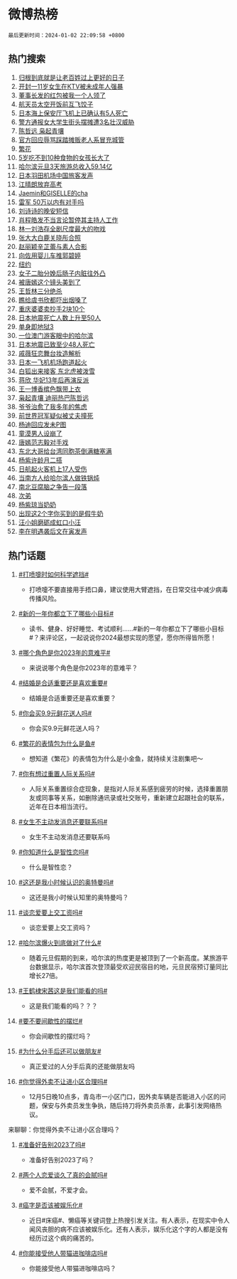# 微博热榜

`最后更新时间：2024-01-02 22:09:58 +0800`

## 热门搜索

1. [归根到底就是让老百姓过上更好的日子](https://m.weibo.cn/search?containerid=100103type%3D1%26t%3D10%26q%3D%23%E5%BD%92%E6%A0%B9%E5%88%B0%E5%BA%95%E5%B0%B1%E6%98%AF%E8%AE%A9%E8%80%81%E7%99%BE%E5%A7%93%E8%BF%87%E4%B8%8A%E6%9B%B4%E5%A5%BD%E7%9A%84%E6%97%A5%E5%AD%90%23&stream_entry_id=51&isnewpage=1&extparam=seat%3D1%26pos%3D0%26c_type%3D51%26dgr%3D0%26q%3D%2523%25E5%25BD%2592%25E6%25A0%25B9%25E5%2588%25B0%25E5%25BA%2595%25E5%25B0%25B1%25E6%2598%25AF%25E8%25AE%25A9%25E8%2580%2581%25E7%2599%25BE%25E5%25A7%2593%25E8%25BF%2587%25E4%25B8%258A%25E6%259B%25B4%25E5%25A5%25BD%25E7%259A%2584%25E6%2597%25A5%25E5%25AD%2590%2523%26cate%3D10103%26stream_entry_id%3D51%26filter_type%3Drealtimehot%26display_time%3D1704204597%26pre_seqid%3D17042045970170412692)
1. [开封一11岁女生在KTV被未成年人强暴](https://m.weibo.cn/search?containerid=100103type%3D1%26t%3D10%26q%3D%E5%BC%80%E5%B0%81%E4%B8%8011%E5%B2%81%E5%A5%B3%E7%94%9F%E5%9C%A8KTV%E8%A2%AB%E6%9C%AA%E6%88%90%E5%B9%B4%E4%BA%BA%E5%BC%BA%E6%9A%B4&stream_entry_id=31&isnewpage=1&extparam=seat%3D1%26flag%3D1%26dgr%3D0%26realpos%3D1%26filter_type%3Drealtimehot%26pos%3D0%26c_type%3D31%26q%3D%25E5%25BC%2580%25E5%25B0%2581%25E4%25B8%258011%25E5%25B2%2581%25E5%25A5%25B3%25E7%2594%259F%25E5%259C%25A8KTV%25E8%25A2%25AB%25E6%259C%25AA%25E6%2588%2590%25E5%25B9%25B4%25E4%25BA%25BA%25E5%25BC%25BA%25E6%259A%25B4%26band_rank%3D1%26cate%3D5001%26stream_entry_id%3D31%26lcate%3D5001%26display_time%3D1704204597%26pre_seqid%3D17042045970170412692)
1. [董事长发的红包被我一个人领了](https://m.weibo.cn/search?containerid=100103type%3D1%26t%3D10%26q%3D%E8%91%A3%E4%BA%8B%E9%95%BF%E5%8F%91%E7%9A%84%E7%BA%A2%E5%8C%85%E8%A2%AB%E6%88%91%E4%B8%80%E4%B8%AA%E4%BA%BA%E9%A2%86%E4%BA%86&stream_entry_id=31&isnewpage=1&extparam=seat%3D1%26flag%3D2%26dgr%3D0%26realpos%3D2%26filter_type%3Drealtimehot%26pos%3D1%26c_type%3D31%26q%3D%25E8%2591%25A3%25E4%25BA%258B%25E9%2595%25BF%25E5%258F%2591%25E7%259A%2584%25E7%25BA%25A2%25E5%258C%2585%25E8%25A2%25AB%25E6%2588%2591%25E4%25B8%2580%25E4%25B8%25AA%25E4%25BA%25BA%25E9%25A2%2586%25E4%25BA%2586%26band_rank%3D2%26cate%3D5001%26stream_entry_id%3D31%26lcate%3D5001%26display_time%3D1704204597%26pre_seqid%3D17042045970170412692)
1. [航天员太空开饭前互飞饺子](https://m.weibo.cn/search?containerid=100103type%3D1%26t%3D10%26q%3D%23%E8%88%AA%E5%A4%A9%E5%91%98%E5%A4%AA%E7%A9%BA%E5%BC%80%E9%A5%AD%E5%89%8D%E4%BA%92%E9%A3%9E%E9%A5%BA%E5%AD%90%23&stream_entry_id=31&isnewpage=1&extparam=seat%3D1%26flag%3D0%26dgr%3D0%26realpos%3D3%26filter_type%3Drealtimehot%26pos%3D2%26c_type%3D31%26q%3D%2523%25E8%2588%25AA%25E5%25A4%25A9%25E5%2591%2598%25E5%25A4%25AA%25E7%25A9%25BA%25E5%25BC%2580%25E9%25A5%25AD%25E5%2589%258D%25E4%25BA%2592%25E9%25A3%259E%25E9%25A5%25BA%25E5%25AD%2590%2523%26band_rank%3D3%26cate%3D5001%26stream_entry_id%3D31%26lcate%3D5001%26display_time%3D1704204597%26pre_seqid%3D17042045970170412692)
1. [日本海上保安厅飞机上已确认有5人死亡](https://m.weibo.cn/search?containerid=100103type%3D1%26t%3D10%26q%3D%23%E6%97%A5%E6%9C%AC%E6%B5%B7%E4%B8%8A%E4%BF%9D%E5%AE%89%E5%8E%85%E9%A3%9E%E6%9C%BA%E4%B8%8A%E5%B7%B2%E7%A1%AE%E8%AE%A4%E6%9C%895%E4%BA%BA%E6%AD%BB%E4%BA%A1%23&stream_entry_id=31&isnewpage=1&extparam=seat%3D1%26flag%3D2%26dgr%3D0%26realpos%3D4%26filter_type%3Drealtimehot%26pos%3D3%26c_type%3D31%26q%3D%2523%25E6%2597%25A5%25E6%259C%25AC%25E6%25B5%25B7%25E4%25B8%258A%25E4%25BF%259D%25E5%25AE%2589%25E5%258E%2585%25E9%25A3%259E%25E6%259C%25BA%25E4%25B8%258A%25E5%25B7%25B2%25E7%25A1%25AE%25E8%25AE%25A4%25E6%259C%25895%25E4%25BA%25BA%25E6%25AD%25BB%25E4%25BA%25A1%2523%26band_rank%3D4%26cate%3D5001%26stream_entry_id%3D31%26lcate%3D5001%26display_time%3D1704204597%26pre_seqid%3D17042045970170412692)
1. [警方通报女大学生街头摆摊遭3名壮汉威胁](https://m.weibo.cn/search?containerid=100103type%3D1%26t%3D10%26q%3D%23%E8%AD%A6%E6%96%B9%E9%80%9A%E6%8A%A5%E5%A5%B3%E5%A4%A7%E5%AD%A6%E7%94%9F%E8%A1%97%E5%A4%B4%E6%91%86%E6%91%8A%E9%81%AD3%E5%90%8D%E5%A3%AE%E6%B1%89%E5%A8%81%E8%83%81%23&stream_entry_id=31&isnewpage=1&extparam=seat%3D1%26flag%3D16%26dgr%3D0%26realpos%3D5%26filter_type%3Drealtimehot%26pos%3D4%26c_type%3D31%26q%3D%2523%25E8%25AD%25A6%25E6%2596%25B9%25E9%2580%259A%25E6%258A%25A5%25E5%25A5%25B3%25E5%25A4%25A7%25E5%25AD%25A6%25E7%2594%259F%25E8%25A1%2597%25E5%25A4%25B4%25E6%2591%2586%25E6%2591%258A%25E9%2581%25AD3%25E5%2590%258D%25E5%25A3%25AE%25E6%25B1%2589%25E5%25A8%2581%25E8%2583%2581%2523%26band_rank%3D5%26cate%3D5001%26stream_entry_id%3D31%26lcate%3D5001%26display_time%3D1704204597%26pre_seqid%3D17042045970170412692)
1. [陈哲远 枭起青壤](https://m.weibo.cn/search?containerid=100103type%3D1%26t%3D10%26q%3D%E9%99%88%E5%93%B2%E8%BF%9C+%E6%9E%AD%E8%B5%B7%E9%9D%92%E5%A3%A4&stream_entry_id=31&isnewpage=1&extparam=seat%3D1%26flag%3D1%26dgr%3D0%26realpos%3D6%26filter_type%3Drealtimehot%26pos%3D5%26c_type%3D31%26q%3D%25E9%2599%2588%25E5%2593%25B2%25E8%25BF%259C%2520%25E6%259E%25AD%25E8%25B5%25B7%25E9%259D%2592%25E5%25A3%25A4%26band_rank%3D6%26cate%3D5001%26stream_entry_id%3D31%26lcate%3D5001%26display_time%3D1704204597%26pre_seqid%3D17042045970170412692)
1. [官方回应辱骂踩踏摊贩老人系冒充城管](https://m.weibo.cn/search?containerid=100103type%3D1%26t%3D10%26q%3D%23%E5%AE%98%E6%96%B9%E5%9B%9E%E5%BA%94%E8%BE%B1%E9%AA%82%E8%B8%A9%E8%B8%8F%E6%91%8A%E8%B4%A9%E8%80%81%E4%BA%BA%E7%B3%BB%E5%86%92%E5%85%85%E5%9F%8E%E7%AE%A1%23&stream_entry_id=31&isnewpage=1&extparam=seat%3D1%26q%3D%2523%25E5%25AE%2598%25E6%2596%25B9%25E5%259B%259E%25E5%25BA%2594%25E8%25BE%25B1%25E9%25AA%2582%25E8%25B8%25A9%25E8%25B8%258F%25E6%2591%258A%25E8%25B4%25A9%25E8%2580%2581%25E4%25BA%25BA%25E7%25B3%25BB%25E5%2586%2592%25E5%2585%2585%25E5%259F%258E%25E7%25AE%25A1%2523%26dgr%3D0%26band_rank%3D7%26adid%3D218007%26pos%3D6%26filter_type%3Drealtimehot%26is_ad_pos%3D1%26c_type%3D31%26cate%3D5001%26stream_entry_id%3D31%26lcate%3D5001%26display_time%3D1704204597%26pre_seqid%3D17042045970170412692)
1. [繁花](https://m.weibo.cn/search?containerid=100103type%3D1%26t%3D10%26q%3D%E7%B9%81%E8%8A%B1&stream_entry_id=31&isnewpage=1&extparam=seat%3D1%26flag%3D16%26dgr%3D0%26realpos%3D7%26filter_type%3Drealtimehot%26pos%3D7%26c_type%3D31%26q%3D%25E7%25B9%2581%25E8%258A%25B1%26band_rank%3D7%26cate%3D5001%26stream_entry_id%3D31%26lcate%3D5001%26display_time%3D1704204597%26pre_seqid%3D17042045970170412692)
1. [5岁吃不到10种食物的女孩长大了](https://m.weibo.cn/search?containerid=100103type%3D1%26t%3D10%26q%3D%235%E5%B2%81%E5%90%83%E4%B8%8D%E5%88%B010%E7%A7%8D%E9%A3%9F%E7%89%A9%E7%9A%84%E5%A5%B3%E5%AD%A9%E9%95%BF%E5%A4%A7%E4%BA%86%23&stream_entry_id=31&isnewpage=1&extparam=seat%3D1%26flag%3D1%26dgr%3D0%26realpos%3D8%26filter_type%3Drealtimehot%26pos%3D8%26c_type%3D31%26q%3D%25235%25E5%25B2%2581%25E5%2590%2583%25E4%25B8%258D%25E5%2588%25B010%25E7%25A7%258D%25E9%25A3%259F%25E7%2589%25A9%25E7%259A%2584%25E5%25A5%25B3%25E5%25AD%25A9%25E9%2595%25BF%25E5%25A4%25A7%25E4%25BA%2586%2523%26band_rank%3D8%26cate%3D5001%26stream_entry_id%3D31%26lcate%3D5001%26display_time%3D1704204597%26pre_seqid%3D17042045970170412692)
1. [哈尔滨元旦3天旅游总收入59.14亿](https://m.weibo.cn/search?containerid=100103type%3D1%26t%3D10%26q%3D%23%E5%93%88%E5%B0%94%E6%BB%A8%E5%85%83%E6%97%A63%E5%A4%A9%E6%97%85%E6%B8%B8%E6%80%BB%E6%94%B6%E5%85%A559.14%E4%BA%BF%23&stream_entry_id=31&isnewpage=1&extparam=seat%3D1%26flag%3D0%26dgr%3D0%26realpos%3D9%26filter_type%3Drealtimehot%26pos%3D9%26c_type%3D31%26q%3D%2523%25E5%2593%2588%25E5%25B0%2594%25E6%25BB%25A8%25E5%2585%2583%25E6%2597%25A63%25E5%25A4%25A9%25E6%2597%2585%25E6%25B8%25B8%25E6%2580%25BB%25E6%2594%25B6%25E5%2585%25A559.14%25E4%25BA%25BF%2523%26band_rank%3D9%26cate%3D5001%26stream_entry_id%3D31%26lcate%3D5001%26display_time%3D1704204597%26pre_seqid%3D17042045970170412692)
1. [日本羽田机场中国旅客发声](https://m.weibo.cn/search?containerid=100103type%3D1%26t%3D10%26q%3D%23%E6%97%A5%E6%9C%AC%E7%BE%BD%E7%94%B0%E6%9C%BA%E5%9C%BA%E4%B8%AD%E5%9B%BD%E6%97%85%E5%AE%A2%E5%8F%91%E5%A3%B0%23&stream_entry_id=31&isnewpage=1&extparam=seat%3D1%26flag%3D0%26dgr%3D0%26realpos%3D10%26filter_type%3Drealtimehot%26pos%3D10%26c_type%3D31%26q%3D%2523%25E6%2597%25A5%25E6%259C%25AC%25E7%25BE%25BD%25E7%2594%25B0%25E6%259C%25BA%25E5%259C%25BA%25E4%25B8%25AD%25E5%259B%25BD%25E6%2597%2585%25E5%25AE%25A2%25E5%258F%2591%25E5%25A3%25B0%2523%26band_rank%3D10%26cate%3D5001%26stream_entry_id%3D31%26lcate%3D5001%26display_time%3D1704204597%26pre_seqid%3D17042045970170412692)
1. [江晴朗放弃高考](https://m.weibo.cn/search?containerid=100103type%3D1%26t%3D10%26q%3D%23%E6%B1%9F%E6%99%B4%E6%9C%97%E6%94%BE%E5%BC%83%E9%AB%98%E8%80%83%23&stream_entry_id=31&isnewpage=1&extparam=seat%3D1%26flag%3D1%26dgr%3D0%26realpos%3D11%26filter_type%3Drealtimehot%26pos%3D11%26c_type%3D31%26q%3D%2523%25E6%25B1%259F%25E6%2599%25B4%25E6%259C%2597%25E6%2594%25BE%25E5%25BC%2583%25E9%25AB%2598%25E8%2580%2583%2523%26band_rank%3D11%26cate%3D5001%26stream_entry_id%3D31%26lcate%3D5001%26display_time%3D1704204597%26pre_seqid%3D17042045970170412692)
1. [Jaemin和GISELLE的cha](https://m.weibo.cn/search?containerid=100103type%3D1%26t%3D10%26q%3DJaemin%E5%92%8CGISELLE%E7%9A%84cha&stream_entry_id=31&isnewpage=1&extparam=seat%3D1%26flag%3D1%26dgr%3D0%26realpos%3D12%26filter_type%3Drealtimehot%26pos%3D12%26c_type%3D31%26q%3DJaemin%25E5%2592%258CGISELLE%25E7%259A%2584cha%26band_rank%3D12%26cate%3D5001%26stream_entry_id%3D31%26lcate%3D5001%26display_time%3D1704204597%26pre_seqid%3D17042045970170412692)
1. [雷军 50万以内有对手吗](https://m.weibo.cn/search?containerid=100103type%3D1%26t%3D10%26q%3D%E9%9B%B7%E5%86%9B+50%E4%B8%87%E4%BB%A5%E5%86%85%E6%9C%89%E5%AF%B9%E6%89%8B%E5%90%97&stream_entry_id=31&isnewpage=1&extparam=seat%3D1%26flag%3D0%26dgr%3D0%26realpos%3D13%26filter_type%3Drealtimehot%26pos%3D13%26c_type%3D31%26q%3D%25E9%259B%25B7%25E5%2586%259B%252050%25E4%25B8%2587%25E4%25BB%25A5%25E5%2586%2585%25E6%259C%2589%25E5%25AF%25B9%25E6%2589%258B%25E5%2590%2597%26band_rank%3D13%26cate%3D5001%26stream_entry_id%3D31%26lcate%3D5001%26display_time%3D1704204597%26pre_seqid%3D17042045970170412692)
1. [刘诗诗的晚安短信](https://m.weibo.cn/search?containerid=100103type%3D1%26t%3D10%26q%3D%E5%88%98%E8%AF%97%E8%AF%97%E7%9A%84%E6%99%9A%E5%AE%89%E7%9F%AD%E4%BF%A1&stream_entry_id=31&isnewpage=1&extparam=seat%3D1%26flag%3D1%26dgr%3D0%26realpos%3D14%26filter_type%3Drealtimehot%26pos%3D14%26c_type%3D31%26q%3D%25E5%2588%2598%25E8%25AF%2597%25E8%25AF%2597%25E7%259A%2584%25E6%2599%259A%25E5%25AE%2589%25E7%259F%25AD%25E4%25BF%25A1%26band_rank%3D14%26cate%3D5001%26stream_entry_id%3D31%26lcate%3D5001%26display_time%3D1704204597%26pre_seqid%3D17042045970170412692)
1. [肖程皓发不当言论暂停其主持人工作](https://m.weibo.cn/search?containerid=100103type%3D1%26t%3D10%26q%3D%23%E8%82%96%E7%A8%8B%E7%9A%93%E5%8F%91%E4%B8%8D%E5%BD%93%E8%A8%80%E8%AE%BA%E6%9A%82%E5%81%9C%E5%85%B6%E4%B8%BB%E6%8C%81%E4%BA%BA%E5%B7%A5%E4%BD%9C%23&stream_entry_id=31&isnewpage=1&extparam=seat%3D1%26flag%3D1%26dgr%3D0%26realpos%3D15%26filter_type%3Drealtimehot%26pos%3D15%26c_type%3D31%26q%3D%2523%25E8%2582%2596%25E7%25A8%258B%25E7%259A%2593%25E5%258F%2591%25E4%25B8%258D%25E5%25BD%2593%25E8%25A8%2580%25E8%25AE%25BA%25E6%259A%2582%25E5%2581%259C%25E5%2585%25B6%25E4%25B8%25BB%25E6%258C%2581%25E4%25BA%25BA%25E5%25B7%25A5%25E4%25BD%259C%2523%26band_rank%3D15%26cate%3D5001%26stream_entry_id%3D31%26lcate%3D5001%26display_time%3D1704204597%26pre_seqid%3D17042045970170412692)
1. [林一刘浩存全剧尺度最大的吻戏](https://m.weibo.cn/search?containerid=100103type%3D1%26t%3D10%26q%3D%23%E6%9E%97%E4%B8%80%E5%88%98%E6%B5%A9%E5%AD%98%E5%85%A8%E5%89%A7%E5%B0%BA%E5%BA%A6%E6%9C%80%E5%A4%A7%E7%9A%84%E5%90%BB%E6%88%8F%23&stream_entry_id=31&isnewpage=1&extparam=seat%3D1%26flag%3D2%26dgr%3D0%26realpos%3D16%26filter_type%3Drealtimehot%26pos%3D16%26c_type%3D31%26q%3D%2523%25E6%259E%2597%25E4%25B8%2580%25E5%2588%2598%25E6%25B5%25A9%25E5%25AD%2598%25E5%2585%25A8%25E5%2589%25A7%25E5%25B0%25BA%25E5%25BA%25A6%25E6%259C%2580%25E5%25A4%25A7%25E7%259A%2584%25E5%2590%25BB%25E6%2588%258F%2523%26band_rank%3D16%26cate%3D5001%26stream_entry_id%3D31%26lcate%3D5001%26display_time%3D1704204597%26pre_seqid%3D17042045970170412692)
1. [张大大白鹿关晓彤合照](https://m.weibo.cn/search?containerid=100103type%3D1%26t%3D10%26q%3D%23%E5%BC%A0%E5%A4%A7%E5%A4%A7%E7%99%BD%E9%B9%BF%E5%85%B3%E6%99%93%E5%BD%A4%E5%90%88%E7%85%A7%23&stream_entry_id=31&isnewpage=1&extparam=seat%3D1%26flag%3D2%26dgr%3D0%26realpos%3D17%26filter_type%3Drealtimehot%26pos%3D17%26c_type%3D31%26q%3D%2523%25E5%25BC%25A0%25E5%25A4%25A7%25E5%25A4%25A7%25E7%2599%25BD%25E9%25B9%25BF%25E5%2585%25B3%25E6%2599%2593%25E5%25BD%25A4%25E5%2590%2588%25E7%2585%25A7%2523%26band_rank%3D17%26cate%3D5001%26stream_entry_id%3D31%26lcate%3D5001%26display_time%3D1704204597%26pre_seqid%3D17042045970170412692)
1. [赵丽颖辛芷蕾与素人合影](https://m.weibo.cn/search?containerid=100103type%3D1%26t%3D10%26q%3D%23%E8%B5%B5%E4%B8%BD%E9%A2%96%E8%BE%9B%E8%8A%B7%E8%95%BE%E4%B8%8E%E7%B4%A0%E4%BA%BA%E5%90%88%E5%BD%B1%23&stream_entry_id=31&isnewpage=1&extparam=seat%3D1%26flag%3D2%26dgr%3D0%26realpos%3D18%26filter_type%3Drealtimehot%26pos%3D18%26c_type%3D31%26q%3D%2523%25E8%25B5%25B5%25E4%25B8%25BD%25E9%25A2%2596%25E8%25BE%259B%25E8%258A%25B7%25E8%2595%25BE%25E4%25B8%258E%25E7%25B4%25A0%25E4%25BA%25BA%25E5%2590%2588%25E5%25BD%25B1%2523%26band_rank%3D18%26cate%3D5001%26stream_entry_id%3D31%26lcate%3D5001%26display_time%3D1704204597%26pre_seqid%3D17042045970170412692)
1. [向佐用婴儿车推郭碧婷](https://m.weibo.cn/search?containerid=100103type%3D1%26t%3D10%26q%3D%23%E5%90%91%E4%BD%90%E7%94%A8%E5%A9%B4%E5%84%BF%E8%BD%A6%E6%8E%A8%E9%83%AD%E7%A2%A7%E5%A9%B7%23&stream_entry_id=31&isnewpage=1&extparam=seat%3D1%26flag%3D0%26dgr%3D0%26realpos%3D19%26filter_type%3Drealtimehot%26pos%3D19%26c_type%3D31%26q%3D%2523%25E5%2590%2591%25E4%25BD%2590%25E7%2594%25A8%25E5%25A9%25B4%25E5%2584%25BF%25E8%25BD%25A6%25E6%258E%25A8%25E9%2583%25AD%25E7%25A2%25A7%25E5%25A9%25B7%2523%26band_rank%3D19%26cate%3D5001%26stream_entry_id%3D31%26lcate%3D5001%26display_time%3D1704204597%26pre_seqid%3D17042045970170412692)
1. [纽约](https://m.weibo.cn/search?containerid=100103type%3D1%26t%3D10%26q%3D%23%E7%BA%BD%E7%BA%A6%23&stream_entry_id=31&isnewpage=1&extparam=seat%3D1%26flag%3D1%26dgr%3D0%26realpos%3D20%26filter_type%3Drealtimehot%26pos%3D20%26c_type%3D31%26q%3D%2523%25E7%25BA%25BD%25E7%25BA%25A6%2523%26band_rank%3D20%26cate%3D5001%26stream_entry_id%3D31%26lcate%3D5001%26display_time%3D1704204597%26pre_seqid%3D17042045970170412692)
1. [女子二胎分娩后肠子内脏往外凸](https://m.weibo.cn/search?containerid=100103type%3D1%26t%3D10%26q%3D%23%E5%A5%B3%E5%AD%90%E4%BA%8C%E8%83%8E%E5%88%86%E5%A8%A9%E5%90%8E%E8%82%A0%E5%AD%90%E5%86%85%E8%84%8F%E5%BE%80%E5%A4%96%E5%87%B8%23&stream_entry_id=31&isnewpage=1&extparam=seat%3D1%26flag%3D1%26dgr%3D0%26realpos%3D21%26filter_type%3Drealtimehot%26pos%3D21%26c_type%3D31%26q%3D%2523%25E5%25A5%25B3%25E5%25AD%2590%25E4%25BA%258C%25E8%2583%258E%25E5%2588%2586%25E5%25A8%25A9%25E5%2590%258E%25E8%2582%25A0%25E5%25AD%2590%25E5%2586%2585%25E8%2584%258F%25E5%25BE%2580%25E5%25A4%2596%25E5%2587%25B8%2523%26band_rank%3D21%26cate%3D5001%26stream_entry_id%3D31%26lcate%3D5001%26display_time%3D1704204597%26pre_seqid%3D17042045970170412692)
1. [被唐嫣这个镜头美到了](https://m.weibo.cn/search?containerid=100103type%3D1%26t%3D10%26q%3D%23%E8%A2%AB%E5%94%90%E5%AB%A3%E8%BF%99%E4%B8%AA%E9%95%9C%E5%A4%B4%E7%BE%8E%E5%88%B0%E4%BA%86%23&stream_entry_id=31&isnewpage=1&extparam=seat%3D1%26flag%3D1%26dgr%3D0%26realpos%3D22%26filter_type%3Drealtimehot%26pos%3D22%26c_type%3D31%26q%3D%2523%25E8%25A2%25AB%25E5%2594%2590%25E5%25AB%25A3%25E8%25BF%2599%25E4%25B8%25AA%25E9%2595%259C%25E5%25A4%25B4%25E7%25BE%258E%25E5%2588%25B0%25E4%25BA%2586%2523%26band_rank%3D22%26cate%3D5001%26stream_entry_id%3D31%26lcate%3D5001%26display_time%3D1704204597%26pre_seqid%3D17042045970170412692)
1. [王哲林三分绝杀](https://m.weibo.cn/search?containerid=100103type%3D1%26t%3D10%26q%3D%23%E7%8E%8B%E5%93%B2%E6%9E%97%E4%B8%89%E5%88%86%E7%BB%9D%E6%9D%80%23&stream_entry_id=31&isnewpage=1&extparam=seat%3D1%26flag%3D1%26dgr%3D0%26realpos%3D23%26filter_type%3Drealtimehot%26pos%3D23%26c_type%3D31%26q%3D%2523%25E7%258E%258B%25E5%2593%25B2%25E6%259E%2597%25E4%25B8%2589%25E5%2588%2586%25E7%25BB%259D%25E6%259D%2580%2523%26band_rank%3D23%26cate%3D5001%26stream_entry_id%3D31%26lcate%3D5001%26display_time%3D1704204597%26pre_seqid%3D17042045970170412692)
1. [瞧给虞书欣都吓出烟嗓了](https://m.weibo.cn/search?containerid=100103type%3D1%26t%3D10%26q%3D%E7%9E%A7%E7%BB%99%E8%99%9E%E4%B9%A6%E6%AC%A3%E9%83%BD%E5%90%93%E5%87%BA%E7%83%9F%E5%97%93%E4%BA%86&stream_entry_id=31&isnewpage=1&extparam=seat%3D1%26flag%3D1%26dgr%3D0%26realpos%3D24%26filter_type%3Drealtimehot%26pos%3D24%26c_type%3D31%26q%3D%25E7%259E%25A7%25E7%25BB%2599%25E8%2599%259E%25E4%25B9%25A6%25E6%25AC%25A3%25E9%2583%25BD%25E5%2590%2593%25E5%2587%25BA%25E7%2583%259F%25E5%2597%2593%25E4%25BA%2586%26band_rank%3D24%26cate%3D5001%26stream_entry_id%3D31%26lcate%3D5001%26display_time%3D1704204597%26pre_seqid%3D17042045970170412692)
1. [重庆婆婆卖抄手2块10个](https://m.weibo.cn/search?containerid=100103type%3D1%26t%3D10%26q%3D%23%E9%87%8D%E5%BA%86%E5%A9%86%E5%A9%86%E5%8D%96%E6%8A%84%E6%89%8B2%E5%9D%9710%E4%B8%AA%23&stream_entry_id=31&isnewpage=1&extparam=seat%3D1%26flag%3D1%26dgr%3D0%26realpos%3D25%26filter_type%3Drealtimehot%26pos%3D25%26c_type%3D31%26q%3D%2523%25E9%2587%258D%25E5%25BA%2586%25E5%25A9%2586%25E5%25A9%2586%25E5%258D%2596%25E6%258A%2584%25E6%2589%258B2%25E5%259D%259710%25E4%25B8%25AA%2523%26band_rank%3D25%26cate%3D5001%26stream_entry_id%3D31%26lcate%3D5001%26display_time%3D1704204597%26pre_seqid%3D17042045970170412692)
1. [日本地震死亡人数上升至50人](https://m.weibo.cn/search?containerid=100103type%3D1%26t%3D10%26q%3D%23%E6%97%A5%E6%9C%AC%E5%9C%B0%E9%9C%87%E6%AD%BB%E4%BA%A1%E4%BA%BA%E6%95%B0%E4%B8%8A%E5%8D%87%E8%87%B350%E4%BA%BA%23&stream_entry_id=31&isnewpage=1&extparam=seat%3D1%26flag%3D1%26dgr%3D0%26realpos%3D26%26filter_type%3Drealtimehot%26pos%3D26%26c_type%3D31%26q%3D%2523%25E6%2597%25A5%25E6%259C%25AC%25E5%259C%25B0%25E9%259C%2587%25E6%25AD%25BB%25E4%25BA%25A1%25E4%25BA%25BA%25E6%2595%25B0%25E4%25B8%258A%25E5%258D%2587%25E8%2587%25B350%25E4%25BA%25BA%2523%26band_rank%3D26%26cate%3D5001%26stream_entry_id%3D31%26lcate%3D5001%26display_time%3D1704204597%26pre_seqid%3D17042045970170412692)
1. [单身即地狱3](https://m.weibo.cn/search?containerid=100103type%3D1%26t%3D10%26q%3D%23%E5%8D%95%E8%BA%AB%E5%8D%B3%E5%9C%B0%E7%8B%B13%23&stream_entry_id=31&isnewpage=1&extparam=seat%3D1%26flag%3D1%26dgr%3D0%26realpos%3D27%26filter_type%3Drealtimehot%26pos%3D27%26c_type%3D31%26q%3D%2523%25E5%258D%2595%25E8%25BA%25AB%25E5%258D%25B3%25E5%259C%25B0%25E7%258B%25B13%2523%26band_rank%3D27%26cate%3D5001%26stream_entry_id%3D31%26lcate%3D5001%26display_time%3D1704204597%26pre_seqid%3D17042045970170412692)
1. [一位澳门游客眼中的哈尔滨](https://m.weibo.cn/search?containerid=100103type%3D1%26t%3D10%26q%3D%23%E4%B8%80%E4%BD%8D%E6%BE%B3%E9%97%A8%E6%B8%B8%E5%AE%A2%E7%9C%BC%E4%B8%AD%E7%9A%84%E5%93%88%E5%B0%94%E6%BB%A8%23&stream_entry_id=31&isnewpage=1&extparam=seat%3D1%26flag%3D32768%26dgr%3D0%26realpos%3D28%26filter_type%3Drealtimehot%26pos%3D28%26c_type%3D31%26q%3D%2523%25E4%25B8%2580%25E4%25BD%258D%25E6%25BE%25B3%25E9%2597%25A8%25E6%25B8%25B8%25E5%25AE%25A2%25E7%259C%25BC%25E4%25B8%25AD%25E7%259A%2584%25E5%2593%2588%25E5%25B0%2594%25E6%25BB%25A8%2523%26band_rank%3D28%26cate%3D5001%26stream_entry_id%3D31%26lcate%3D5001%26display_time%3D1704204597%26pre_seqid%3D17042045970170412692)
1. [日本地震已致至少48人死亡](https://m.weibo.cn/search?containerid=100103type%3D1%26t%3D10%26q%3D%23%E6%97%A5%E6%9C%AC%E5%9C%B0%E9%9C%87%E5%B7%B2%E8%87%B4%E8%87%B3%E5%B0%9148%E4%BA%BA%E6%AD%BB%E4%BA%A1%23&stream_entry_id=31&isnewpage=1&extparam=seat%3D1%26flag%3D0%26dgr%3D0%26realpos%3D29%26filter_type%3Drealtimehot%26pos%3D29%26c_type%3D31%26q%3D%2523%25E6%2597%25A5%25E6%259C%25AC%25E5%259C%25B0%25E9%259C%2587%25E5%25B7%25B2%25E8%2587%25B4%25E8%2587%25B3%25E5%25B0%259148%25E4%25BA%25BA%25E6%25AD%25BB%25E4%25BA%25A1%2523%26band_rank%3D29%26cate%3D5001%26stream_entry_id%3D31%26lcate%3D5001%26display_time%3D1704204597%26pre_seqid%3D17042045970170412692)
1. [戚薇狂恋舞台妆造解析](https://m.weibo.cn/search?containerid=100103type%3D1%26t%3D10%26q%3D%23%E6%88%9A%E8%96%87%E7%8B%82%E6%81%8B%E8%88%9E%E5%8F%B0%E5%A6%86%E9%80%A0%E8%A7%A3%E6%9E%90%23&stream_entry_id=31&isnewpage=1&extparam=seat%3D1%26flag%3D1%26dgr%3D0%26realpos%3D30%26filter_type%3Drealtimehot%26pos%3D30%26c_type%3D31%26q%3D%2523%25E6%2588%259A%25E8%2596%2587%25E7%258B%2582%25E6%2581%258B%25E8%2588%259E%25E5%258F%25B0%25E5%25A6%2586%25E9%2580%25A0%25E8%25A7%25A3%25E6%259E%2590%2523%26band_rank%3D30%26cate%3D5001%26stream_entry_id%3D31%26lcate%3D5001%26display_time%3D1704204597%26pre_seqid%3D17042045970170412692)
1. [日本一飞机机场跑道起火](https://m.weibo.cn/search?containerid=100103type%3D1%26t%3D10%26q%3D%23%E6%97%A5%E6%9C%AC%E4%B8%80%E9%A3%9E%E6%9C%BA%E6%9C%BA%E5%9C%BA%E8%B7%91%E9%81%93%E8%B5%B7%E7%81%AB%23&stream_entry_id=31&isnewpage=1&extparam=seat%3D1%26flag%3D0%26dgr%3D0%26realpos%3D31%26filter_type%3Drealtimehot%26pos%3D31%26c_type%3D31%26q%3D%2523%25E6%2597%25A5%25E6%259C%25AC%25E4%25B8%2580%25E9%25A3%259E%25E6%259C%25BA%25E6%259C%25BA%25E5%259C%25BA%25E8%25B7%2591%25E9%2581%2593%25E8%25B5%25B7%25E7%2581%25AB%2523%26band_rank%3D31%26cate%3D5001%26stream_entry_id%3D31%26lcate%3D5001%26display_time%3D1704204597%26pre_seqid%3D17042045970170412692)
1. [白狐出来接客 东北虎被泼雪](https://m.weibo.cn/search?containerid=100103type%3D1%26t%3D10%26q%3D%E7%99%BD%E7%8B%90%E5%87%BA%E6%9D%A5%E6%8E%A5%E5%AE%A2+%E4%B8%9C%E5%8C%97%E8%99%8E%E8%A2%AB%E6%B3%BC%E9%9B%AA&stream_entry_id=31&isnewpage=1&extparam=seat%3D1%26flag%3D1%26dgr%3D0%26realpos%3D32%26filter_type%3Drealtimehot%26pos%3D32%26c_type%3D31%26q%3D%25E7%2599%25BD%25E7%258B%2590%25E5%2587%25BA%25E6%259D%25A5%25E6%258E%25A5%25E5%25AE%25A2%2520%25E4%25B8%259C%25E5%258C%2597%25E8%2599%258E%25E8%25A2%25AB%25E6%25B3%25BC%25E9%259B%25AA%26band_rank%3D32%26cate%3D5001%26stream_entry_id%3D31%26lcate%3D5001%26display_time%3D1704204597%26pre_seqid%3D17042045970170412692)
1. [蒋欣 华妃13年后再演反派](https://m.weibo.cn/search?containerid=100103type%3D1%26t%3D10%26q%3D%E8%92%8B%E6%AC%A3+%E5%8D%8E%E5%A6%8313%E5%B9%B4%E5%90%8E%E5%86%8D%E6%BC%94%E5%8F%8D%E6%B4%BE&stream_entry_id=31&isnewpage=1&extparam=seat%3D1%26flag%3D0%26dgr%3D0%26realpos%3D33%26filter_type%3Drealtimehot%26pos%3D33%26c_type%3D31%26q%3D%25E8%2592%258B%25E6%25AC%25A3%2520%25E5%258D%258E%25E5%25A6%258313%25E5%25B9%25B4%25E5%2590%258E%25E5%2586%258D%25E6%25BC%2594%25E5%258F%258D%25E6%25B4%25BE%26band_rank%3D33%26cate%3D5001%26stream_entry_id%3D31%26lcate%3D5001%26display_time%3D1704204597%26pre_seqid%3D17042045970170412692)
1. [王一博香槟色飘带上衣](https://m.weibo.cn/search?containerid=100103type%3D1%26t%3D10%26q%3D%23%E7%8E%8B%E4%B8%80%E5%8D%9A%E9%A6%99%E6%A7%9F%E8%89%B2%E9%A3%98%E5%B8%A6%E4%B8%8A%E8%A1%A3%23&stream_entry_id=31&isnewpage=1&extparam=seat%3D1%26flag%3D1%26dgr%3D0%26realpos%3D34%26filter_type%3Drealtimehot%26pos%3D34%26c_type%3D31%26q%3D%2523%25E7%258E%258B%25E4%25B8%2580%25E5%258D%259A%25E9%25A6%2599%25E6%25A7%259F%25E8%2589%25B2%25E9%25A3%2598%25E5%25B8%25A6%25E4%25B8%258A%25E8%25A1%25A3%2523%26band_rank%3D34%26cate%3D5001%26stream_entry_id%3D31%26lcate%3D5001%26display_time%3D1704204597%26pre_seqid%3D17042045970170412692)
1. [枭起青壤 迪丽热巴陈哲远](https://m.weibo.cn/search?containerid=100103type%3D1%26t%3D10%26q%3D%E6%9E%AD%E8%B5%B7%E9%9D%92%E5%A3%A4+%E8%BF%AA%E4%B8%BD%E7%83%AD%E5%B7%B4%E9%99%88%E5%93%B2%E8%BF%9C&stream_entry_id=31&isnewpage=1&extparam=seat%3D1%26flag%3D1%26dgr%3D0%26realpos%3D35%26filter_type%3Drealtimehot%26pos%3D35%26c_type%3D31%26q%3D%25E6%259E%25AD%25E8%25B5%25B7%25E9%259D%2592%25E5%25A3%25A4%2520%25E8%25BF%25AA%25E4%25B8%25BD%25E7%2583%25AD%25E5%25B7%25B4%25E9%2599%2588%25E5%2593%25B2%25E8%25BF%259C%26band_rank%3D35%26cate%3D5001%26stream_entry_id%3D31%26lcate%3D5001%26display_time%3D1704204597%26pre_seqid%3D17042045970170412692)
1. [爷爷治愈了我多年的焦虑](https://m.weibo.cn/search?containerid=100103type%3D1%26t%3D10%26q%3D%E7%88%B7%E7%88%B7%E6%B2%BB%E6%84%88%E4%BA%86%E6%88%91%E5%A4%9A%E5%B9%B4%E7%9A%84%E7%84%A6%E8%99%91&stream_entry_id=31&isnewpage=1&extparam=seat%3D1%26flag%3D0%26dgr%3D0%26realpos%3D36%26filter_type%3Drealtimehot%26pos%3D36%26c_type%3D31%26q%3D%25E7%2588%25B7%25E7%2588%25B7%25E6%25B2%25BB%25E6%2584%2588%25E4%25BA%2586%25E6%2588%2591%25E5%25A4%259A%25E5%25B9%25B4%25E7%259A%2584%25E7%2584%25A6%25E8%2599%2591%26band_rank%3D36%26cate%3D5001%26stream_entry_id%3D31%26lcate%3D5001%26display_time%3D1704204597%26pre_seqid%3D17042045970170412692)
1. [前世界冠军疑似被丈夫撞死](https://m.weibo.cn/search?containerid=100103type%3D1%26t%3D10%26q%3D%23%E5%89%8D%E4%B8%96%E7%95%8C%E5%86%A0%E5%86%9B%E7%96%91%E4%BC%BC%E8%A2%AB%E4%B8%88%E5%A4%AB%E6%92%9E%E6%AD%BB%23&stream_entry_id=31&isnewpage=1&extparam=seat%3D1%26flag%3D0%26dgr%3D0%26realpos%3D37%26filter_type%3Drealtimehot%26pos%3D37%26c_type%3D31%26q%3D%2523%25E5%2589%258D%25E4%25B8%2596%25E7%2595%258C%25E5%2586%25A0%25E5%2586%259B%25E7%2596%2591%25E4%25BC%25BC%25E8%25A2%25AB%25E4%25B8%2588%25E5%25A4%25AB%25E6%2592%259E%25E6%25AD%25BB%2523%26band_rank%3D37%26cate%3D5001%26stream_entry_id%3D31%26lcate%3D5001%26display_time%3D1704204597%26pre_seqid%3D17042045970170412692)
1. [杨迪回应发未P图](https://m.weibo.cn/search?containerid=100103type%3D1%26t%3D10%26q%3D%23%E6%9D%A8%E8%BF%AA%E5%9B%9E%E5%BA%94%E5%8F%91%E6%9C%AAP%E5%9B%BE%23&stream_entry_id=31&isnewpage=1&extparam=seat%3D1%26flag%3D0%26dgr%3D0%26realpos%3D38%26filter_type%3Drealtimehot%26pos%3D38%26c_type%3D31%26q%3D%2523%25E6%259D%25A8%25E8%25BF%25AA%25E5%259B%259E%25E5%25BA%2594%25E5%258F%2591%25E6%259C%25AAP%25E5%259B%25BE%2523%26band_rank%3D38%26cate%3D5001%26stream_entry_id%3D31%26lcate%3D5001%26display_time%3D1704204597%26pre_seqid%3D17042045970170412692)
1. [童漠男人设崩了](https://m.weibo.cn/search?containerid=100103type%3D1%26t%3D10%26q%3D%E7%AB%A5%E6%BC%A0%E7%94%B7%E4%BA%BA%E8%AE%BE%E5%B4%A9%E4%BA%86&stream_entry_id=31&isnewpage=1&extparam=seat%3D1%26flag%3D0%26dgr%3D0%26realpos%3D39%26filter_type%3Drealtimehot%26pos%3D39%26c_type%3D31%26q%3D%25E7%25AB%25A5%25E6%25BC%25A0%25E7%2594%25B7%25E4%25BA%25BA%25E8%25AE%25BE%25E5%25B4%25A9%25E4%25BA%2586%26band_rank%3D39%26cate%3D5001%26stream_entry_id%3D31%26lcate%3D5001%26display_time%3D1704204597%26pre_seqid%3D17042045970170412692)
1. [唐嫣范志毅对手戏](https://m.weibo.cn/search?containerid=100103type%3D1%26t%3D10%26q%3D%23%E5%94%90%E5%AB%A3%E8%8C%83%E5%BF%97%E6%AF%85%E5%AF%B9%E6%89%8B%E6%88%8F%23&stream_entry_id=31&isnewpage=1&extparam=seat%3D1%26flag%3D1%26dgr%3D0%26realpos%3D40%26filter_type%3Drealtimehot%26pos%3D40%26c_type%3D31%26q%3D%2523%25E5%2594%2590%25E5%25AB%25A3%25E8%258C%2583%25E5%25BF%2597%25E6%25AF%2585%25E5%25AF%25B9%25E6%2589%258B%25E6%2588%258F%2523%26band_rank%3D40%26cate%3D5001%26stream_entry_id%3D31%26lcate%3D5001%26display_time%3D1704204597%26pre_seqid%3D17042045970170412692)
1. [东北大哥给台湾同胞茶倒满糖塞满](https://m.weibo.cn/search?containerid=100103type%3D1%26t%3D10%26q%3D%23%E4%B8%9C%E5%8C%97%E5%A4%A7%E5%93%A5%E7%BB%99%E5%8F%B0%E6%B9%BE%E5%90%8C%E8%83%9E%E8%8C%B6%E5%80%92%E6%BB%A1%E7%B3%96%E5%A1%9E%E6%BB%A1%23&stream_entry_id=31&isnewpage=1&extparam=seat%3D1%26flag%3D32768%26dgr%3D0%26realpos%3D41%26filter_type%3Drealtimehot%26pos%3D41%26c_type%3D31%26q%3D%2523%25E4%25B8%259C%25E5%258C%2597%25E5%25A4%25A7%25E5%2593%25A5%25E7%25BB%2599%25E5%258F%25B0%25E6%25B9%25BE%25E5%2590%258C%25E8%2583%259E%25E8%258C%25B6%25E5%2580%2592%25E6%25BB%25A1%25E7%25B3%2596%25E5%25A1%259E%25E6%25BB%25A1%2523%26band_rank%3D41%26cate%3D5001%26stream_entry_id%3D31%26lcate%3D5001%26display_time%3D1704204597%26pre_seqid%3D17042045970170412692)
1. [杨紫许龄月二搭](https://m.weibo.cn/search?containerid=100103type%3D1%26t%3D10%26q%3D%23%E6%9D%A8%E7%B4%AB%E8%AE%B8%E9%BE%84%E6%9C%88%E4%BA%8C%E6%90%AD%23&stream_entry_id=31&isnewpage=1&extparam=seat%3D1%26flag%3D0%26dgr%3D0%26realpos%3D42%26filter_type%3Drealtimehot%26pos%3D42%26c_type%3D31%26q%3D%2523%25E6%259D%25A8%25E7%25B4%25AB%25E8%25AE%25B8%25E9%25BE%2584%25E6%259C%2588%25E4%25BA%258C%25E6%2590%25AD%2523%26band_rank%3D42%26cate%3D5001%26stream_entry_id%3D31%26lcate%3D5001%26display_time%3D1704204597%26pre_seqid%3D17042045970170412692)
1. [日航起火客机上17人受伤](https://m.weibo.cn/search?containerid=100103type%3D1%26t%3D10%26q%3D%23%E6%97%A5%E8%88%AA%E8%B5%B7%E7%81%AB%E5%AE%A2%E6%9C%BA%E4%B8%8A17%E4%BA%BA%E5%8F%97%E4%BC%A4%23&stream_entry_id=31&isnewpage=1&extparam=seat%3D1%26flag%3D0%26dgr%3D0%26realpos%3D43%26filter_type%3Drealtimehot%26pos%3D43%26c_type%3D31%26q%3D%2523%25E6%2597%25A5%25E8%2588%25AA%25E8%25B5%25B7%25E7%2581%25AB%25E5%25AE%25A2%25E6%259C%25BA%25E4%25B8%258A17%25E4%25BA%25BA%25E5%258F%2597%25E4%25BC%25A4%2523%26band_rank%3D43%26cate%3D5001%26stream_entry_id%3D31%26lcate%3D5001%26display_time%3D1704204597%26pre_seqid%3D17042045970170412692)
1. [当南方人给哈尔滨人做铁锅炖](https://m.weibo.cn/search?containerid=100103type%3D1%26t%3D10%26q%3D%23%E5%BD%93%E5%8D%97%E6%96%B9%E4%BA%BA%E7%BB%99%E5%93%88%E5%B0%94%E6%BB%A8%E4%BA%BA%E5%81%9A%E9%93%81%E9%94%85%E7%82%96%23&stream_entry_id=31&isnewpage=1&extparam=seat%3D1%26flag%3D1%26dgr%3D0%26realpos%3D44%26filter_type%3Drealtimehot%26pos%3D44%26c_type%3D31%26q%3D%2523%25E5%25BD%2593%25E5%258D%2597%25E6%2596%25B9%25E4%25BA%25BA%25E7%25BB%2599%25E5%2593%2588%25E5%25B0%2594%25E6%25BB%25A8%25E4%25BA%25BA%25E5%2581%259A%25E9%2593%2581%25E9%2594%2585%25E7%2582%2596%2523%26band_rank%3D44%26cate%3D5001%26stream_entry_id%3D31%26lcate%3D5001%26display_time%3D1704204597%26pre_seqid%3D17042045970170412692)
1. [南北豆腐脑之争告一段落](https://m.weibo.cn/search?containerid=100103type%3D1%26t%3D10%26q%3D%E5%8D%97%E5%8C%97%E8%B1%86%E8%85%90%E8%84%91%E4%B9%8B%E4%BA%89%E5%91%8A%E4%B8%80%E6%AE%B5%E8%90%BD&stream_entry_id=31&isnewpage=1&extparam=seat%3D1%26flag%3D1%26dgr%3D0%26realpos%3D45%26filter_type%3Drealtimehot%26pos%3D45%26c_type%3D31%26q%3D%25E5%258D%2597%25E5%258C%2597%25E8%25B1%2586%25E8%2585%2590%25E8%2584%2591%25E4%25B9%258B%25E4%25BA%2589%25E5%2591%258A%25E4%25B8%2580%25E6%25AE%25B5%25E8%2590%25BD%26band_rank%3D45%26cate%3D5001%26stream_entry_id%3D31%26lcate%3D5001%26display_time%3D1704204597%26pre_seqid%3D17042045970170412692)
1. [次弟](https://m.weibo.cn/search?containerid=100103type%3D1%26t%3D10%26q%3D%E6%AC%A1%E5%BC%9F&stream_entry_id=31&isnewpage=1&extparam=seat%3D1%26flag%3D0%26dgr%3D0%26realpos%3D46%26filter_type%3Drealtimehot%26pos%3D46%26c_type%3D31%26q%3D%25E6%25AC%25A1%25E5%25BC%259F%26band_rank%3D46%26cate%3D5001%26stream_entry_id%3D31%26lcate%3D5001%26display_time%3D1704204597%26pre_seqid%3D17042045970170412692)
1. [杨紫琼当奶奶](https://m.weibo.cn/search?containerid=100103type%3D1%26t%3D10%26q%3D%23%E6%9D%A8%E7%B4%AB%E7%90%BC%E5%BD%93%E5%A5%B6%E5%A5%B6%23&stream_entry_id=31&isnewpage=1&extparam=seat%3D1%26flag%3D0%26dgr%3D0%26realpos%3D47%26filter_type%3Drealtimehot%26pos%3D47%26c_type%3D31%26q%3D%2523%25E6%259D%25A8%25E7%25B4%25AB%25E7%2590%25BC%25E5%25BD%2593%25E5%25A5%25B6%25E5%25A5%25B6%2523%26band_rank%3D47%26cate%3D5001%26stream_entry_id%3D31%26lcate%3D5001%26display_time%3D1704204597%26pre_seqid%3D17042045970170412692)
1. [出现这2个字你买到的是假牛奶](https://m.weibo.cn/search?containerid=100103type%3D1%26t%3D10%26q%3D%23%E5%87%BA%E7%8E%B0%E8%BF%992%E4%B8%AA%E5%AD%97%E4%BD%A0%E4%B9%B0%E5%88%B0%E7%9A%84%E6%98%AF%E5%81%87%E7%89%9B%E5%A5%B6%23&stream_entry_id=31&isnewpage=1&extparam=seat%3D1%26flag%3D0%26dgr%3D0%26realpos%3D48%26filter_type%3Drealtimehot%26pos%3D48%26c_type%3D31%26q%3D%2523%25E5%2587%25BA%25E7%258E%25B0%25E8%25BF%25992%25E4%25B8%25AA%25E5%25AD%2597%25E4%25BD%25A0%25E4%25B9%25B0%25E5%2588%25B0%25E7%259A%2584%25E6%2598%25AF%25E5%2581%2587%25E7%2589%259B%25E5%25A5%25B6%2523%26band_rank%3D48%26cate%3D5001%26stream_entry_id%3D31%26lcate%3D5001%26display_time%3D1704204597%26pre_seqid%3D17042045970170412692)
1. [汪小姐磨砺成虹口小汪](https://m.weibo.cn/search?containerid=100103type%3D1%26t%3D10%26q%3D%E6%B1%AA%E5%B0%8F%E5%A7%90%E7%A3%A8%E7%A0%BA%E6%88%90%E8%99%B9%E5%8F%A3%E5%B0%8F%E6%B1%AA&stream_entry_id=31&isnewpage=1&extparam=seat%3D1%26flag%3D1%26dgr%3D0%26realpos%3D49%26filter_type%3Drealtimehot%26pos%3D49%26c_type%3D31%26q%3D%25E6%25B1%25AA%25E5%25B0%258F%25E5%25A7%2590%25E7%25A3%25A8%25E7%25A0%25BA%25E6%2588%2590%25E8%2599%25B9%25E5%258F%25A3%25E5%25B0%258F%25E6%25B1%25AA%26band_rank%3D49%26cate%3D5001%26stream_entry_id%3D31%26lcate%3D5001%26display_time%3D1704204597%26pre_seqid%3D17042045970170412692)
1. [李在明遇袭后文在寅发声](https://m.weibo.cn/search?containerid=100103type%3D1%26t%3D10%26q%3D%23%E6%9D%8E%E5%9C%A8%E6%98%8E%E9%81%87%E8%A2%AD%E5%90%8E%E6%96%87%E5%9C%A8%E5%AF%85%E5%8F%91%E5%A3%B0%23&stream_entry_id=31&isnewpage=1&extparam=seat%3D1%26flag%3D0%26dgr%3D0%26realpos%3D50%26filter_type%3Drealtimehot%26pos%3D50%26c_type%3D31%26q%3D%2523%25E6%259D%258E%25E5%259C%25A8%25E6%2598%258E%25E9%2581%2587%25E8%25A2%25AD%25E5%2590%258E%25E6%2596%2587%25E5%259C%25A8%25E5%25AF%2585%25E5%258F%2591%25E5%25A3%25B0%2523%26band_rank%3D50%26cate%3D5001%26stream_entry_id%3D31%26lcate%3D5001%26display_time%3D1704204597%26pre_seqid%3D17042045970170412692)

## 热门话题

1. [#打喷嚏时如何科学遮挡#](https://m.weibo.cn/search?containerid=231522type%3D1%26t%3D10%26q%3D%23%E6%89%93%E5%96%B7%E5%9A%8F%E6%97%B6%E5%A6%82%E4%BD%95%E7%A7%91%E5%AD%A6%E9%81%AE%E6%8C%A1%23&stream_entry_id=128&isnewpage=1&extparam=seat%3D1%26pos%3D1-0-0%26unitid%3D1704193610808%26c_type%3D128%26cate%3D5004%26dgr%3D0%26lcate%3D5004%26display_time%3D1704204598%26pre_seqid%3D17042045983620710774)
    - 打喷嚏不要直接用手捂口鼻，建议使用大臂遮挡，在日常交往中减少病毒传播风险。

1. [#新的一年你都立下了哪些小目标#](https://m.weibo.cn/search?containerid=231522type%3D1%26t%3D10%26q%3D%23%E6%96%B0%E7%9A%84%E4%B8%80%E5%B9%B4%E4%BD%A0%E9%83%BD%E7%AB%8B%E4%B8%8B%E4%BA%86%E5%93%AA%E4%BA%9B%E5%B0%8F%E7%9B%AE%E6%A0%87%23&stream_entry_id=128&isnewpage=1&extparam=seat%3D1%26pos%3D1-0-1%26unitid%3D1704156072388%26c_type%3D128%26cate%3D5004%26dgr%3D0%26lcate%3D5004%26display_time%3D1704204598%26pre_seqid%3D17042045983620710774)
    - 读书、健身、好好睡觉、考试顺利……#新的一年你都立下了哪些小目标#？来评论区，一起说说你2024最想实现的愿望，愿你所得皆所愿！

1. [#哪个角色是你2023年的意难平#](https://m.weibo.cn/search?containerid=231522type%3D1%26t%3D10%26q%3D%23%E5%93%AA%E4%B8%AA%E8%A7%92%E8%89%B2%E6%98%AF%E4%BD%A02023%E5%B9%B4%E7%9A%84%E6%84%8F%E9%9A%BE%E5%B9%B3%23&stream_entry_id=128&isnewpage=1&extparam=seat%3D1%26pos%3D1-0-2%26unitid%3D1704183406313%26c_type%3D128%26cate%3D5004%26dgr%3D0%26lcate%3D5004%26display_time%3D1704204598%26pre_seqid%3D17042045983620710774)
    - 来说说哪个角色是你2023年的意难平？

1. [#结婚是合适重要还是喜欢重要#](https://m.weibo.cn/search?containerid=231522type%3D1%26t%3D10%26q%3D%23%E7%BB%93%E5%A9%9A%E6%98%AF%E5%90%88%E9%80%82%E9%87%8D%E8%A6%81%E8%BF%98%E6%98%AF%E5%96%9C%E6%AC%A2%E9%87%8D%E8%A6%81%23&stream_entry_id=128&isnewpage=1&extparam=seat%3D1%26pos%3D1-0-3%26unitid%3D1704184909608%26c_type%3D128%26cate%3D5004%26dgr%3D0%26lcate%3D5004%26display_time%3D1704204598%26pre_seqid%3D17042045983620710774)
    - 结婚是合适重要还是喜欢重要？

1. [#你会买9.9元鲜花送人吗#](https://m.weibo.cn/search?containerid=231522type%3D1%26t%3D10%26q%3D%23%E4%BD%A0%E4%BC%9A%E4%B9%B09.9%E5%85%83%E9%B2%9C%E8%8A%B1%E9%80%81%E4%BA%BA%E5%90%97%23&stream_entry_id=128&isnewpage=1&extparam=seat%3D1%26pos%3D1-0-4%26unitid%3D1704171390965%26c_type%3D128%26cate%3D5004%26dgr%3D0%26lcate%3D5004%26display_time%3D1704204598%26pre_seqid%3D17042045983620710774)
    - 你会买9.9元鲜花送人吗？

1. [#繁花的表情包为什么是鱼#](https://m.weibo.cn/search?containerid=231522type%3D1%26t%3D10%26q%3D%23%E7%B9%81%E8%8A%B1%E7%9A%84%E8%A1%A8%E6%83%85%E5%8C%85%E4%B8%BA%E4%BB%80%E4%B9%88%E6%98%AF%E9%B1%BC%23&stream_entry_id=128&isnewpage=1&extparam=seat%3D1%26pos%3D1-0-5%26unitid%3D1704193603778%26c_type%3D128%26cate%3D5004%26dgr%3D0%26lcate%3D5004%26display_time%3D1704204598%26pre_seqid%3D17042045983620710774)
    - 想知道《繁花》的表情包为什么是小金鱼，就持续关注剧集吧～

1. [#你有想过重置人际关系吗#](https://m.weibo.cn/search?containerid=231522type%3D1%26t%3D10%26q%3D%23%E4%BD%A0%E6%9C%89%E6%83%B3%E8%BF%87%E9%87%8D%E7%BD%AE%E4%BA%BA%E9%99%85%E5%85%B3%E7%B3%BB%E5%90%97%23&stream_entry_id=128&isnewpage=1&extparam=seat%3D1%26pos%3D1-0-6%26unitid%3D1704179220765%26c_type%3D128%26cate%3D5004%26dgr%3D0%26lcate%3D5004%26display_time%3D1704204598%26pre_seqid%3D17042045983620710774)
    - 人际关系重置综合症现象，是指对人际关系感到疲劳的时候，选择重置朋友或同事等关系，如删除通讯录或社交账号，重新建立起跟社会的联系，近年在日本相当流行。

1. [#女生不主动发消息还要联系吗#](https://m.weibo.cn/search?containerid=231522type%3D1%26t%3D10%26q%3D%23%E5%A5%B3%E7%94%9F%E4%B8%8D%E4%B8%BB%E5%8A%A8%E5%8F%91%E6%B6%88%E6%81%AF%E8%BF%98%E8%A6%81%E8%81%94%E7%B3%BB%E5%90%97%23&stream_entry_id=128&isnewpage=1&extparam=seat%3D1%26pos%3D1-0-7%26unitid%3D1704124918864%26c_type%3D128%26cate%3D5004%26dgr%3D0%26lcate%3D5004%26display_time%3D1704204598%26pre_seqid%3D17042045983620710774)
    - 女生不主动发消息还要联系吗

1. [#你知道什么是智性恋吗#](https://m.weibo.cn/search?containerid=231522type%3D1%26t%3D10%26q%3D%23%E4%BD%A0%E7%9F%A5%E9%81%93%E4%BB%80%E4%B9%88%E6%98%AF%E6%99%BA%E6%80%A7%E6%81%8B%E5%90%97%23&stream_entry_id=128&isnewpage=1&extparam=seat%3D1%26pos%3D1-0-8%26unitid%3D1704179839114%26c_type%3D128%26cate%3D5004%26dgr%3D0%26lcate%3D5004%26display_time%3D1704204598%26pre_seqid%3D17042045983620710774)
    - 什么是智性恋？

1. [#这还是我小时候认识的奥特曼吗#](https://m.weibo.cn/search?containerid=231522type%3D1%26t%3D10%26q%3D%23%E8%BF%99%E8%BF%98%E6%98%AF%E6%88%91%E5%B0%8F%E6%97%B6%E5%80%99%E8%AE%A4%E8%AF%86%E7%9A%84%E5%A5%A5%E7%89%B9%E6%9B%BC%E5%90%97%23&stream_entry_id=128&isnewpage=1&extparam=seat%3D1%26pos%3D1-0-9%26unitid%3D1704183112295%26c_type%3D128%26cate%3D5004%26dgr%3D0%26lcate%3D5004%26display_time%3D1704204598%26pre_seqid%3D17042045983620710774)
    - 这还是我小时候认知里的奥特曼吗？

1. [#谈恋爱要上交工资吗#](https://m.weibo.cn/search?containerid=231522type%3D1%26t%3D10%26q%3D%23%E8%B0%88%E6%81%8B%E7%88%B1%E8%A6%81%E4%B8%8A%E4%BA%A4%E5%B7%A5%E8%B5%84%E5%90%97%23&stream_entry_id=128&isnewpage=1&extparam=seat%3D1%26pos%3D1-0-10%26unitid%3D1704184907589%26c_type%3D128%26cate%3D5004%26dgr%3D0%26lcate%3D5004%26display_time%3D1704204598%26pre_seqid%3D17042045983620710774)
    - 谈恋爱要上交工资吗？

1. [#哈尔滨爆火到底做对了什么#](https://m.weibo.cn/search?containerid=231522type%3D1%26t%3D10%26q%3D%23%E5%93%88%E5%B0%94%E6%BB%A8%E7%88%86%E7%81%AB%E5%88%B0%E5%BA%95%E5%81%9A%E5%AF%B9%E4%BA%86%E4%BB%80%E4%B9%88%23&stream_entry_id=128&isnewpage=1&extparam=seat%3D1%26pos%3D1-0-11%26unitid%3D1704190313173%26c_type%3D128%26cate%3D5004%26dgr%3D0%26lcate%3D5004%26display_time%3D1704204598%26pre_seqid%3D17042045983620710774)
    - 随着元旦假期的到来，哈尔滨的热度更是被顶到了一个新高度。某旅游平台数据显示，哈尔滨首次登顶最受欢迎民宿目的地，元旦民宿预订量同比增长27倍。

1. [#王鹤棣宋茜这是我们能看的吗#](https://m.weibo.cn/search?containerid=231522type%3D1%26t%3D10%26q%3D%23%E7%8E%8B%E9%B9%A4%E6%A3%A3%E5%AE%8B%E8%8C%9C%E8%BF%99%E6%98%AF%E6%88%91%E4%BB%AC%E8%83%BD%E7%9C%8B%E7%9A%84%E5%90%97%23&stream_entry_id=128&isnewpage=1&extparam=seat%3D1%26pos%3D1-0-12%26unitid%3D1704035206230%26c_type%3D128%26cate%3D5004%26dgr%3D0%26lcate%3D5004%26display_time%3D1704204598%26pre_seqid%3D17042045983620710774)
    - 这是我们能看的吗？？？

1. [#要不要间歇性的摆烂#](https://m.weibo.cn/search?containerid=231522type%3D1%26t%3D10%26q%3D%23%E8%A6%81%E4%B8%8D%E8%A6%81%E9%97%B4%E6%AD%87%E6%80%A7%E7%9A%84%E6%91%86%E7%83%82%23&stream_entry_id=128&isnewpage=1&extparam=seat%3D1%26pos%3D1-0-13%26unitid%3D1704161486097%26c_type%3D128%26cate%3D5004%26dgr%3D0%26lcate%3D5004%26display_time%3D1704204598%26pre_seqid%3D17042045983620710774)
    - 你会间歇性的摆烂吗？

1. [#为什么分手后还可以做朋友#](https://m.weibo.cn/search?containerid=231522type%3D1%26t%3D10%26q%3D%23%E4%B8%BA%E4%BB%80%E4%B9%88%E5%88%86%E6%89%8B%E5%90%8E%E8%BF%98%E5%8F%AF%E4%BB%A5%E5%81%9A%E6%9C%8B%E5%8F%8B%23&stream_entry_id=128&isnewpage=1&extparam=seat%3D1%26pos%3D1-0-14%26unitid%3D1704202918753%26c_type%3D128%26cate%3D5004%26dgr%3D0%26lcate%3D5004%26display_time%3D1704204598%26pre_seqid%3D17042045983620710774)
    - 真正爱过的人分手后真的还能做朋友吗

1. [#你觉得外卖不让进小区合理吗#](https://m.weibo.cn/search?containerid=231522type%3D1%26t%3D10%26q%3D%23%E4%BD%A0%E8%A7%89%E5%BE%97%E5%A4%96%E5%8D%96%E4%B8%8D%E8%AE%A9%E8%BF%9B%E5%B0%8F%E5%8C%BA%E5%90%88%E7%90%86%E5%90%97%23&stream_entry_id=128&isnewpage=1&extparam=seat%3D1%26pos%3D1-0-15%26unitid%3D1704195107474%26c_type%3D128%26cate%3D5004%26dgr%3D0%26lcate%3D5004%26display_time%3D1704204598%26pre_seqid%3D17042045983620710774)
    - 12月5日晚10点多，青岛市一小区门口，因外卖车辆是否能进入小区的问题，保安与外卖员发生争执，随后持刀将外卖员杀害，此事引发网络热议。

来聊聊：你觉得外卖不让进小区合理吗？

1. [#准备好告别2023了吗#](https://m.weibo.cn/search?containerid=231522type%3D1%26t%3D10%26q%3D%23%E5%87%86%E5%A4%87%E5%A5%BD%E5%91%8A%E5%88%AB2023%E4%BA%86%E5%90%97%23&stream_entry_id=128&isnewpage=1&extparam=seat%3D1%26pos%3D1-0-16%26unitid%3D1704034310652%26c_type%3D128%26cate%3D5004%26dgr%3D0%26lcate%3D5004%26display_time%3D1704204598%26pre_seqid%3D17042045983620710774)
    - 准备好告别2023了吗？

1. [#两个人恋爱谈久了真的会腻吗#](https://m.weibo.cn/search?containerid=231522type%3D1%26t%3D10%26q%3D%23%E4%B8%A4%E4%B8%AA%E4%BA%BA%E6%81%8B%E7%88%B1%E8%B0%88%E4%B9%85%E4%BA%86%E7%9C%9F%E7%9A%84%E4%BC%9A%E8%85%BB%E5%90%97%23&stream_entry_id=128&isnewpage=1&extparam=seat%3D1%26pos%3D1-0-17%26unitid%3D1704124585660%26c_type%3D128%26cate%3D5004%26dgr%3D0%26lcate%3D5004%26display_time%3D1704204598%26pre_seqid%3D17042045983620710774)
    - 爱不会腻，不爱才会。

1. [#癌字是否该被娱乐化#](https://m.weibo.cn/search?containerid=231522type%3D1%26t%3D10%26q%3D%23%E7%99%8C%E5%AD%97%E6%98%AF%E5%90%A6%E8%AF%A5%E8%A2%AB%E5%A8%B1%E4%B9%90%E5%8C%96%23&stream_entry_id=128&isnewpage=1&extparam=seat%3D1%26pos%3D1-0-18%26unitid%3D1704179230472%26c_type%3D128%26cate%3D5004%26dgr%3D0%26lcate%3D5004%26display_time%3D1704204598%26pre_seqid%3D17042045983620710774)
    - 近日#床癌#、懒癌等关键词登上热搜引发关注。有人表示，在现实中令人闻风丧胆的病不应该被娱乐化。还有人表示，娱乐化这个字的人都是没有经历过这个病的痛苦的。

1. [#你能接受他人带猫进咖啡店吗#](https://m.weibo.cn/search?containerid=231522type%3D1%26t%3D10%26q%3D%23%E4%BD%A0%E8%83%BD%E6%8E%A5%E5%8F%97%E4%BB%96%E4%BA%BA%E5%B8%A6%E7%8C%AB%E8%BF%9B%E5%92%96%E5%95%A1%E5%BA%97%E5%90%97%23&stream_entry_id=128&isnewpage=1&extparam=seat%3D1%26pos%3D1-0-19%26unitid%3D1704178289049%26c_type%3D128%26cate%3D5004%26dgr%3D0%26lcate%3D5004%26display_time%3D1704204598%26pre_seqid%3D17042045983620710774)
    - 你能接受他人带猫进咖啡店吗？

